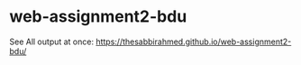 # web-assignment2-bdu
See All output at once:
https://thesabbirahmed.github.io/web-assignment2-bdu/
